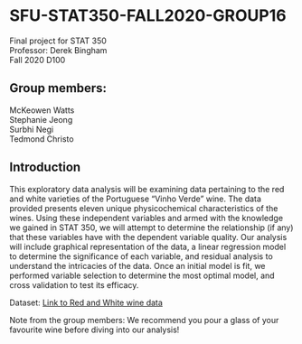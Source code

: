# SFU-STAT350-FALL2020-GROUP16
Final project for STAT 350  
Professor: Derek Bingham  
Fall 2020 D100  

## Group members:
McKeowen Watts  
Stephanie Jeong  
Surbhi Negi  
Tedmond Christo  

## Introduction  
This exploratory data analysis will be examining data pertaining to the red and white varieties of the Portuguese “Vinho Verde” wine. The data provided presents eleven unique physicochemical characteristics of the wines.  Using these independent variables and armed with the knowledge we gained in STAT 350, we will attempt to determine the relationship (if any) that these variables have with the dependent variable quality.  Our analysis will include graphical representation of the data, a linear regression model to determine the significance of each variable, and residual analysis to understand the intricacies of the data.  Once an initial model is fit, we performed variable selection to determine the most optimal model, and cross validation to test its efficacy.

Dataset: [Link to Red and White wine data](https://archive.ics.uci.edu/ml/datasets/wine+quality) 

Note from the group members: We recommend you pour a glass of your favourite wine before diving into our analysis!  


